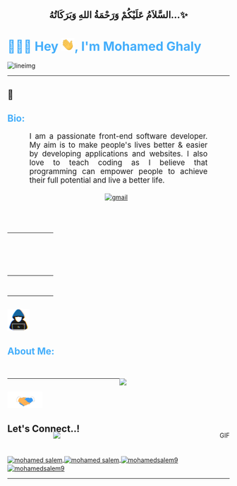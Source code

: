 <!-- Header Section Starts -->
<div align='center'>
  <h2><b>السَّلاَمُ عَلَيْكُمْ وَرَحْمَةُ اللهِ وَبَرَكَاتُهُ...✨</b></h2>
</div>
<h1 style="color: #44AEFB;"> 👨🏻‍💻 Hey <img src="https://raw.githubusercontent.com/ABSphreak/ABSphreak/master/gifs/Hi.gif" width="30px" alt="handimg">, I'm Mohamed Ghaly </h1>
<img src="https://user-images.githubusercontent.com/73097560/115834477-dbab4500-a447-11eb-908a-139a6edaec5c.gif" alt="lineimg">
<!-- Header Section Ends -->

<hr>

<!-- Bio Section Starts -->
<h2>📑</h2>
<h2 style="color: #44AEFB">Bio:</h2>
<p align="left" style="text-align: justify; margin: 0 50px; font-size: 17px;">
  I am a passionate front-end software developer. My aim is to make people's lives better & easier by developing applications and websites. I also love to teach coding as I believe that programming can empower people to achieve their full potential and live a better life.<br><br>
  <div align="center">
    <a href="mailto:mohamedghaly07@gmail.com" target="_blank">
      <img style="margin: 0 10px 10px 0;" src="https://user-images.githubusercontent.com/78341798/194531383-ddb2b774-5bb9-491c-b601-4a4a7d9792fb.svg" alt="gmail" width="40px"/>
    </a>
  </div>
</p>
<!-- Bio Image Section Starts -->
<a target="_blank" align="right">
  <img align="right" style="position: relative; top: 500px; height: 250px; width: 400px;" alt="GIF" src="https://media.giphy.com/media/SWoSkN6DxTszqIKEqv/giphy.gif"><br><br>
</a>
<!-- Bio Image Section Ends -->
<!-- Bio Section Ends -->

<hr>
<br><br><br><br>
<hr>
<br>
<hr>
<!-- About Me Section Starts -->
<h2><picture><img src="https://github.com/0xAbdulKhalid/0xAbdulKhalid/raw/main/assets/mdImages/about_me.gif" width="50px"></picture></h2>
<h2 style="color: #44AEFB">About Me:</h2>

<br>

<picture> <img align="right" src="https://github.com/7oSkaaa/7oSkaaa/blob/main/Images/Right_Side.gif?raw=true" width="250px"></picture>

<hr>
<!-- Connect With Me Section Starts -->
<h2><img src="https://github.com/0xAbdulKhalid/0xAbdulKhalid/raw/main/assets/mdImages/handshake.gif" width="80"></h2>
<h2> Let's Connect..!</h2>
<br>
<p align="left">
  <a href="https://www.linkedin.com/in/mohamed-ghaly-8b143b254/" target="blank">
    <img align="center" src="https://raw.githubusercontent.com/rahuldkjain/github-profile-readme-generator/master/src/images/icons/Social/linked-in-alt.svg" alt="mohamed salem" height="30" width="40" />
  </a>
  <a href="https://fb.com/mohamed salem" target="blank">
    <img align="center" src="https://raw.githubusercontent.com/rahuldkjain/github-profile-readme-generator/master/src/images/icons/Social/facebook.svg" alt="mohamed salem" height="30" width="40" />
  </a>
  <a href="https://codeforces.com/profile/Mohamed15Ghaly" target="blank">
    <img align="center" src="https://raw.githubusercontent.com/rahuldkjain/github-profile-readme-generator/master/src/images/icons/Social/codeforces.svg" alt="mohamedsalem9" height="30" width="40" />
  </a>
  <a href="https://leetcode.com/Mohamed15Ghaly/" target="blank">
    <img align="center" src="https://raw.githubusercontent.com/rahuldkjain/github-profile-readme-generator/master/src/images/icons/Social/leet-code.svg" alt="mohamedsalem9" height="30" width="40" />
  </a>
</p>
<!-- Connect With Me Section Ends -->
<hr>
